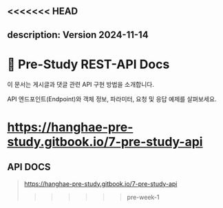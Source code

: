 <<<<<<< HEAD
---
description: Version 2024-11-14
---

# 👋 Pre-Study REST-API Docs

이 문서는 게시글과 댓글 관련 API 구현 방법을 소개합니다.

API 엔드포인트(Endpoint)와 객체 정보, 파라미터, 요청 및 응답 예제를 살펴보세요.

https://hanghae-pre-study.gitbook.io/7-pre-study-api
=======
## API DOCS
>https://hanghae-pre-study.gitbook.io/7-pre-study-api
>>>>>>> pre-week-1
